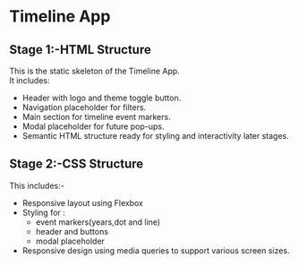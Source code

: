 # Timeline App
## Stage 1:-HTML Structure
This is the static skeleton of the Timeline App.  
It includes:
- Header with logo and theme toggle button.
- Navigation placeholder for filters.
- Main section for timeline event markers.
- Modal placeholder for future pop-ups.
- Semantic HTML structure ready for styling and interactivity later stages.
## Stage 2:-CSS Structure
This includes:-
- Responsive layout using Flexbox
- Styling for :
  - event markers(years,dot and line)
  - header and buttons
  - modal placeholder
- Responsive design using media queries to support various screen sizes.
